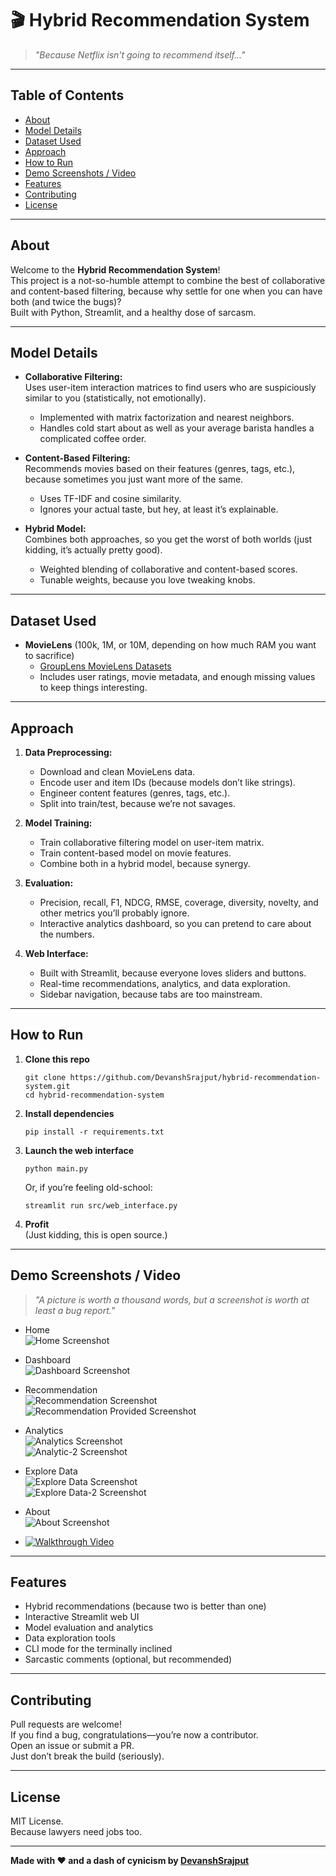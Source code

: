 # 🎬 Hybrid Recommendation System

> _"Because Netflix isn't going to recommend itself..."_

---

## Table of Contents

- [About](#about)
- [Model Details](#model-details)
- [Dataset Used](#dataset-used)
- [Approach](#approach)
- [How to Run](#how-to-run)
- [Demo Screenshots / Video](#demo-screenshots--video)
- [Features](#features)
- [Contributing](#contributing)
- [License](#license)

---

## About

Welcome to the **Hybrid Recommendation System**!  
This project is a not-so-humble attempt to combine the best of collaborative and content-based filtering, because why settle for one when you can have both (and twice the bugs)?  
Built with Python, Streamlit, and a healthy dose of sarcasm.

---

## Model Details

- **Collaborative Filtering:**  
  Uses user-item interaction matrices to find users who are suspiciously similar to you (statistically, not emotionally).
  - Implemented with matrix factorization and nearest neighbors.
  - Handles cold start about as well as your average barista handles a complicated coffee order.

- **Content-Based Filtering:**  
  Recommends movies based on their features (genres, tags, etc.), because sometimes you just want more of the same.
  - Uses TF-IDF and cosine similarity.
  - Ignores your actual taste, but hey, at least it’s explainable.

- **Hybrid Model:**  
  Combines both approaches, so you get the worst of both worlds (just kidding, it’s actually pretty good).
  - Weighted blending of collaborative and content-based scores.
  - Tunable weights, because you love tweaking knobs.

---

## Dataset Used

- **MovieLens** (100k, 1M, or 10M, depending on how much RAM you want to sacrifice)
  - [GroupLens MovieLens Datasets](https://grouplens.org/datasets/movielens/)
  - Includes user ratings, movie metadata, and enough missing values to keep things interesting.

---

## Approach

1. **Data Preprocessing:**  
   - Download and clean MovieLens data.
   - Encode user and item IDs (because models don’t like strings).
   - Engineer content features (genres, tags, etc.).
   - Split into train/test, because we’re not savages.

2. **Model Training:**  
   - Train collaborative filtering model on user-item matrix.
   - Train content-based model on movie features.
   - Combine both in a hybrid model, because synergy.

3. **Evaluation:**  
   - Precision, recall, F1, NDCG, RMSE, coverage, diversity, novelty, and other metrics you’ll probably ignore.
   - Interactive analytics dashboard, so you can pretend to care about the numbers.

4. **Web Interface:**  
   - Built with Streamlit, because everyone loves sliders and buttons.
   - Real-time recommendations, analytics, and data exploration.
   - Sidebar navigation, because tabs are too mainstream.

---

## How to Run

1. **Clone this repo**  
   ```
   git clone https://github.com/DevanshSrajput/hybrid-recommendation-system.git
   cd hybrid-recommendation-system
   ```

2. **Install dependencies**  
   ```
   pip install -r requirements.txt
   ```

3. **Launch the web interface**  
   ```
   python main.py
   ```
   Or, if you’re feeling old-school:
   ```
   streamlit run src/web_interface.py
   ```

4. **Profit**  
   (Just kidding, this is open source.)

---

## Demo Screenshots / Video

> _"A picture is worth a thousand words, but a screenshot is worth at least a bug report."_

- Home  
  ![Home Screenshot](assests/Home.png)

- Dashboard  
  ![Dashboard Screenshot](assests/Dashboard.png)

- Recommendation  
  ![Recommendation Screenshot](assests/Recommendation%20Page.png)  
  ![Recommendation Provided Screenshot](assests/Recommendation%20Provided.png)

- Analytics  
  ![Analytics Screenshot](assests/Analytics.png)  
  ![Analytic-2 Screenshot](assests/Analytics-2.png)

- Explore Data  
  ![Explore Data Screenshot](assests/Explore%20Data.png)<br>
  ![Explore Data-2 Screenshot](assests/Explore%20Data-2.png)

- About  
  ![About Screenshot](assests/About.png)

- [![Walkthrough Video](assests/Home.png)](assests/Movie_Recommendation_System.mp4)

---

## Features

- Hybrid recommendations (because two is better than one)
- Interactive Streamlit web UI
- Model evaluation and analytics
- Data exploration tools
- CLI mode for the terminally inclined
- Sarcastic comments (optional, but recommended)

---

## Contributing

Pull requests are welcome!  
If you find a bug, congratulations—you’re now a contributor.  
Open an issue or submit a PR.  
Just don’t break the build (seriously).

---

## License

MIT License.  
Because lawyers need jobs too.

---

**Made with ❤️ and a dash of cynicism by [DevanshSrajput](https://github.com/DevanshSrajput)**